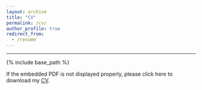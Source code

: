 ```yaml
---
layout: archive
title: "CV"
permalink: /cv/
author_profile: true
redirect_from:
  - /resume
---
```


****

{% include base_path %}

If the embedded PDF is not displayed properly, please click here to download my [CV](https://jingyanguo.com/files/Jingyan_Guo_CV_Mar_6_2024.pdf).

<center>
  <object data=
"https://jingyanguo.com/files/Jingyan_Guo_CV_Mar_6_2024.pdf#navpanes=0" width="700" height="600">
  </object>
</center>